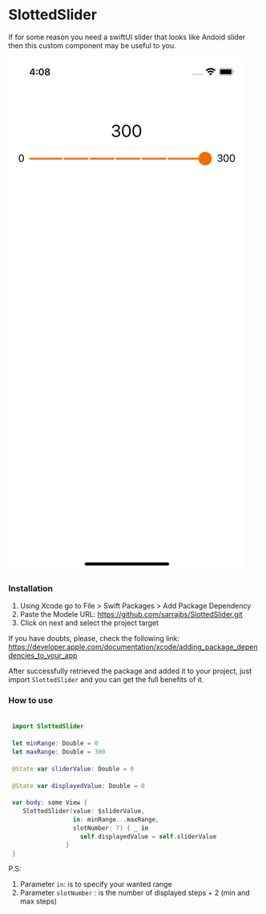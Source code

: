 # SlottedSlider

If for some reason you need a swiftUI slider that looks like Andoid slider then this custom component may be useful to you.

![Screenshot](demoSlider.png)

###  Installation

1. Using Xcode go to File > Swift Packages > Add Package Dependency
2. Paste the Modele URL:  https://github.com/sarrajbs/SlottedSlider.git
3. Click on next and select the project target

If you have doubts, please, check the following link:
 https://developer.apple.com/documentation/xcode/adding_package_dependencies_to_your_app

After successfully retrieved the package and added it to your project, just import `SlottedSlider` and you can get the full benefits of it.

###  How to use

```swift
 
 import SlottedSlider
 
 let minRange: Double = 0
 let maxRange: Double = 300
 
 @State var sliderValue: Double = 0
 
 @State var displayedValue: Double = 0
 
 var body: some View {
    SlottedSlider(value: $sliderValue,
                  in: minRange...maxRange,
                  slotNumber: 7) { _ in
                    self.displayedValue = self.sliderValue
                }
 }

```
P.S:  
1.  Parameter  `in`: is to specify your wanted range
2.  Parameter `slotNumber` : is the number of displayed steps + 2 (min and max steps)
